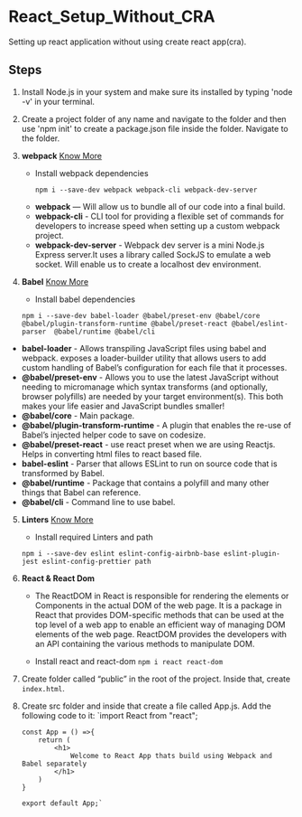 # React_Setup_Without_CRA

Setting up react application without using create react app(cra).

## Steps

1. Install Node.js in your system and make sure its installed by typing 'node -v' in your terminal.
2. Create a project folder of any name and navigate to the folder and then use 'npm init' to create a package.json file inside the folder. Navigate to the folder.

3. **webpack**
   [Know More](https://github.com/ashutoshraj01/REACT_SETUP_W-O_CRA/blob/main/webpack.md)

   - Install webpack dependencies

     `npm i --save-dev webpack webpack-cli webpack-dev-server`

   * **webpack** — Will allow us to bundle all of our code into a final build.
   * **webpack-cli** - CLI tool for providing a flexible set of commands for developers to increase speed when setting up a custom webpack project.
   * **webpack-dev-server** - Webpack dev server is a mini Node.js Express server.It uses a library called SockJS to emulate a web socket. Will enable us to create a localhost dev environment.

4. **Babel**
   [Know More](https://github.com/ashutoshraj01/REACT_SETUP_W-O_CRA/blob/main/Babel.md)

   - Install babel dependencies

   `npm i --save-dev babel-loader @babel/preset-env @babel/core @babel/plugin-transform-runtime @babel/preset-react @babel/eslint-parser 
@babel/runtime @babel/cli`

- **babel-loader** - Allows transpiling JavaScript files using babel and webpack. exposes a loader-builder utility that allows users to add custom handling of Babel’s configuration for each file that it processes.
- **@babel/preset-env** - Allows you to use the latest JavaScript without needing to micromanage which syntax transforms (and optionally, browser polyfills) are needed by your target environment(s). This both makes your life easier and JavaScript bundles smaller!
- **@babel/core** - Main package.
- **@babel/plugin-transform-runtime** - A plugin that enables the re-use of Babel’s injected helper code to save on codesize.
- **@babel/preset-react** - use react preset when we are using Reactjs. Helps in converting html files to react based file.
- **babel-eslint** - Parser that allows ESLint to run on source code that is transformed by Babel.
- **@babel/runtime** - Package that contains a polyfill and many other things that Babel can reference.
- **@babel/cli** - Command line to use babel.

5.  **Linters**
    [Know More](https://github.com/ashutoshraj01/REACT_SETUP_W-O_CRA/blob/main/Linters.md)

    - Install required Linters and path

    `npm i --save-dev eslint eslint-config-airbnb-base eslint-plugin-jest eslint-config-prettier path`

6.  **React & React Dom**

    - The ReactDOM in React is responsible for rendering the elements or Components in the actual DOM of the web page. It is a package in React that provides DOM-specific methods that can be used at the top level of a web app to enable an efficient way of managing DOM elements of the web page. ReactDOM provides the developers with an API containing the various methods to manipulate DOM.

    - Install react and react-dom
      `npm i react react-dom`

7.  Create folder called “public” in the root of the project. Inside that, create `index.html`.
8.  Create src folder and inside that create a file called App.js. Add the following code to it:
    `import React from "react";

        const App = () =>{
            return (
                <h1>
                    Welcome to React App thats build using Webpack and Babel separately
                </h1>
            )
        }

        export default App;`
